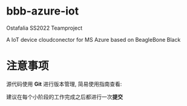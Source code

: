 # bbb-azure-iot

Ostafalia SS2022 Teamproject

A IoT device cloudconector for MS Azure based on BeagleBone Black



# 注意事项

源代码使用 **Git** 进行版本管理, 简易使用指南查看:

建议在每个小阶段的工作完成之后都进行一次**提交**

